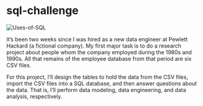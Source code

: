 # sql-challenge

![Uses-of-SQL](https://user-images.githubusercontent.com/118692087/221937699-bb3d8471-75b6-437f-abb0-e317fd71b8d5.png)


It’s been two weeks since I was hired as a new data engineer at Pewlett Hackard (a fictional company). My first major task is to do a research project about people whom the company employed during the 1980s and 1990s. All that remains of the employee database from that period are six CSV files.

For this project, I’ll design the tables to hold the data from the CSV files, import the CSV files into a SQL database, and then answer questions about the data. That is, I’ll perform data modeling, data engineering, and data analysis, respectively.
